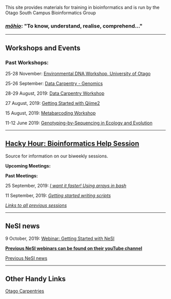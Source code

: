 
This site provides materials for training in bioinformatics and is run by the Otago South Campus Bioinformatics Group

### [*mōhio*](https://maoridictionary.co.nz/search?idiom=&phrase=&proverb=&loan=&histLoanWords=&keywords=mohio): "To know, understand, realise, comprehend..."

***
## Workshops and Events




### Past Workshops:

25-28 November: [Environmental DNA Workshop, University of Otago](https://otagoedna.github.io/eDNA_Workshop_Nov_2019/)

25-26 September: [Data Carpentry - Genomics](https://otagocarpentries.github.io/2019-09-25-otago/)

28-29 August, 2019: [Data Carpentry Workshop](https://datacarpentry.org/socialsci-workshop/)

27 August, 2019: [Getting Started with Qiime2](https://otagoedna.github.io/getting_started_with_qiime2/)

15 August, 2019: [Metabarcoding Workshop](workshops/eDNA_Metabarcoding.html)  

11-12 June 2019: [Genotyping-by-Sequencing in Ecology and Evolution](https://otagomohio.github.io/2019-06-11_GBS_EE/)

***
## [Hacky Hour: Bioinformatics Help Session](https://otagomohio.github.io/hackyhour/)

Source for information on our biweekly sessions. 

**Upcoming Meetings:**  


**Past Meetings:**  

25 September, 2019: [*I want it faster! Using arrays in bash*](https://otagomohio.github.io/hackyhour/sessions/2019_09_11_parallel_loop_extension.html)

11 September, 2019: [*Getting started writing scripts*](https://otagomohio.github.io/hackyhour/sessions/2019_09_11.html)

[*Links to all previous sessions*](https://otagomohio.github.io/hackyhour/sessions/session_index.html)

***
## NeSI news

9 October, 2019: [Webinar: Getting Started with NeSI](https://www.nesi.org.nz/event/2019/10/webinar-getting-started-nesi)

[**Previous NeSI webinars can be found on their youTube channel**](https://www.youtube.com/channel/UCiEDJKtjWUVv-VSmD-jfWTA/videos)

[Previous NeSI news](nesi/past_announcements.md)


***
## Other Handy Links

[Otago Carpentries](https://otagocarpentries.github.io/)

